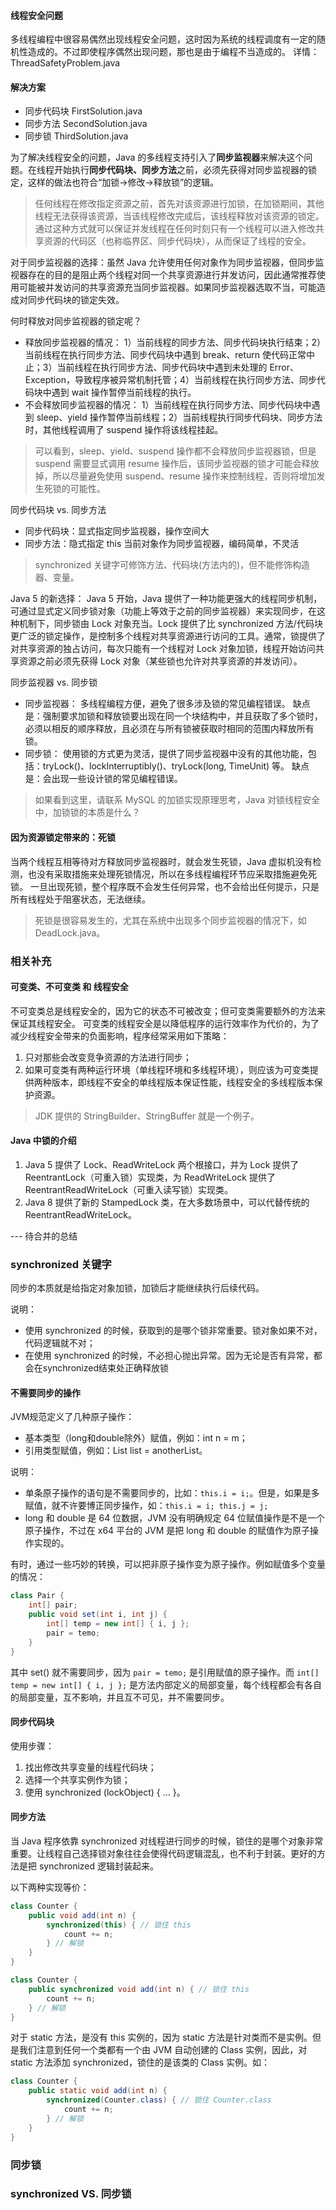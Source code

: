 #### 线程安全问题
多线程编程中很容易偶然出现线程安全问题，这时因为系统的线程调度有一定的随机性造成的。不过即使程序偶然出现问题，那也是由于编程不当造成的。
详情：ThreadSafetyProblem.java

#### 解决方案
- 同步代码块 FirstSolution.java
- 同步方法 SecondSolution.java
- 同步锁 ThirdSolution.java

为了解决线程安全的问题，Java 的多线程支持引入了**同步监视器**来解决这个问题。在线程开始执行**同步代码块、同步方法**之前，必须先获得对同步监视器的锁定，这样的做法也符合“加锁->修改->释放锁”的逻辑。
>任何线程在修改指定资源之前，首先对该资源进行加锁，在加锁期间，其他线程无法获得该资源，当该线程修改完成后，该线程释放对该资源的锁定。通过这种方式就可以保证并发线程在任何时刻只有一个线程可以进入修改共享资源的代码区（也称临界区、同步代码块），从而保证了线程的安全。

对于同步监视器的选择：虽然 Java 允许使用任何对象作为同步监视器，但同步监视器存在的目的是阻止两个线程对同一个共享资源进行并发访问，因此通常推荐使用可能被并发访问的共享资源充当同步监视器。如果同步监视器选取不当，可能造成对同步代码块的锁定失效。

何时释放对同步监视器的锁定呢？
- 释放同步监视器的情况：
1）当前线程的同步方法、同步代码块执行结束；2）当前线程在执行同步方法、同步代码块中遇到 break、return 使代码正常中止；3）当前线程在执行同步方法、同步代码块中遇到未处理的 Error、Exception，导致程序被异常机制托管；4）当前线程在执行同步方法、同步代码块中遇到 wait 操作暂停当前线程的执行。
- 不会释放同步监视器的情况：
1）当前线程在执行同步方法、同步代码块中遇到 sleep、yield 操作暂停当前线程；2）当前线程执行同步代码块、同步方法时，其他线程调用了 suspend 操作将该线程挂起。
>可以看到，sleep、yield、suspend 操作都不会释放同步监视器锁，但是 suspend 需要显式调用 resume 操作后，该同步监视器的锁才可能会释放掉，所以尽量避免使用 suspend、resume 操作来控制线程，否则将增加发生死锁的可能性。

同步代码块 vs. 同步方法
- 同步代码块：显式指定同步监视器，操作空间大
- 同步方法：隐式指定 this 当前对象作为同步监视器，编码简单，不灵活
>synchronized 关键字可修饰方法、代码块(方法内的)，但不能修饰构造器、变量。

Java 5 的新选择：
Java 5 开始，Java 提供了一种功能更强大的线程同步机制，可通过显式定义同步锁对象（功能上等效于之前的同步监视器）来实现同步，在这种机制下，同步锁由 Lock 对象充当。Lock 提供了比 synchronized 方法/代码块更广泛的锁定操作，是控制多个线程对共享资源进行访问的工具。通常，锁提供了对共享资源的独占访问，每次只能有一个线程对 Lock 对象加锁，线程开始访问共享资源之前必须先获得 Lock 对象（某些锁也允许对共享资源的并发访问）。

同步监视器 vs. 同步锁
- 同步监视器：
    多线程编程方便，避免了很多涉及锁的常见编程错误。
    缺点是：强制要求加锁和释放锁要出现在同一个块结构中，并且获取了多个锁时，必须以相反的顺序释放，且必须在与所有锁被获取时相同的范围内释放所有锁。
- 同步锁：
    使用锁的方式更为灵活，提供了同步监视器中没有的其他功能，包括：tryLock()、lockInterruptibly()、tryLock(long, TimeUnit) 等。
    缺点是：会出现一些设计锁的常见编程错误。


>如果看到这里，请联系 MySQL 的加锁实现原理思考，Java 对锁线程安全中，加锁锁的本质是什么？

#### 因为资源锁定带来的：死锁
当两个线程互相等待对方释放同步监视器时，就会发生死锁，Java 虚拟机没有检测，也没有采取措施来处理死锁情况，所以在多线程编程环节应采取措施避免死锁。
一旦出现死锁，整个程序既不会发生任何异常，也不会给出任何提示，只是所有线程处于阻塞状态，无法继续。
>死锁是很容易发生的，尤其在系统中出现多个同步监视器的情况下，如 DeadLock.java。


### 相关补充
#### 可变类、不可变类 和 线程安全
不可变类总是线程安全的，因为它的状态不可被改变；但可变类需要额外的方法来保证其线程安全。
可变类的线程安全是以降低程序的运行效率作为代价的，为了减少线程安全带来的负面影响，程序经常采用如下策略：
1. 只对那些会改变竞争资源的方法进行同步；
2. 如果可变类有两种运行环境（单线程环境和多线程环境），则应该为可变类提供两种版本，即线程不安全的单线程版本保证性能，线程安全的多线程版本保护资源。
>JDK 提供的 StringBuilder、StringBuffer 就是一个例子。
#### Java 中锁的介绍
1. Java 5 提供了 Lock、ReadWriteLock 两个根接口，并为 Lock 提供了 ReentrantLock（可重入锁）实现类，为 ReadWriteLock 提供了 ReentrantReadWriteLock（可重入读写锁）实现类。
2. Java 8 提供了新的 StampedLock 类，在大多数场景中，可以代替传统的 ReentrantReadWriteLock。




--- 待合并的总结
### synchronized 关键字
同步的本质就是给指定对象加锁，加锁后才能继续执行后续代码。

说明：
- 使用 synchronized 的时候，获取到的是哪个锁非常重要。锁对象如果不对，代码逻辑就不对；
- 在使用 synchronized 的时候，不必担心抛出异常。因为无论是否有异常，都会在synchronized结束处正确释放锁

#### 不需要同步的操作
JVM规范定义了几种原子操作：
- 基本类型（long和double除外）赋值，例如：int n = m；
- 引用类型赋值，例如：List<String> list = anotherList。

说明：
- 单条原子操作的语句是不需要同步的，比如：`this.i = i;`。但是，如果是多赋值，就不许要博正同步操作，如：`this.i = i; this.j = j;`
- long 和 double 是 64 位数据，JVM 没有明确规定 64 位赋值操作是不是一个原子操作，不过在 x64 平台的 JVM 是把 long 和 double 的赋值作为原子操作实现的。

有时，通过一些巧妙的转换，可以把非原子操作变为原子操作。例如赋值多个变量的情况：
```java
class Pair {
    int[] pair;
    public void set(int i, int j) {
        int[] temp = new int[] { i, j };
        pair = temo;
    }
}
```
其中 set() 就不需要同步，因为 `pair = temo;` 是引用赋值的原子操作。而 `int[] temp = new int[] { i, j };` 是方法内部定义的局部变量，每个线程都会有各自的局部变量，互不影响，并且互不可见，并不需要同步。

#### 同步代码块
使用步骤：
1. 找出修改共享变量的线程代码块；
2. 选择一个共享实例作为锁；
3. 使用 synchronized (lockObject) { ... }。

#### 同步方法
当 Java 程序依靠 synchronized 对线程进行同步的时候，锁住的是哪个对象非常重要。让线程自己选择锁对象往往会使得代码逻辑混乱，也不利于封装。更好的方法是把 synchronized 逻辑封装起来。

以下两种实现等价：
```java
class Counter {
    public void add(int n) {
        synchronized(this) { // 锁住 this
            count += n;
        } // 解锁
    }
}
```
```java
class Counter {
    public synchronized void add(int n) { // 锁住 this
        count += n;
    } // 解锁
}
```

对于 static 方法，是没有 this 实例的，因为 static 方法是针对类而不是实例。但是我们注意到任何一个类都有一个由 JVM 自动创建的 Class 实例，因此，对 static 方法添加 synchronized，锁住的是该类的 Class 实例。如：
```java
class Counter {
    public static void add(int n) {
        synchronized(Counter.class) { // 锁住 Counter.class
            count += n;
        } // 解锁
    }
}
```






### 同步锁









### synchronized VS. 同步锁












